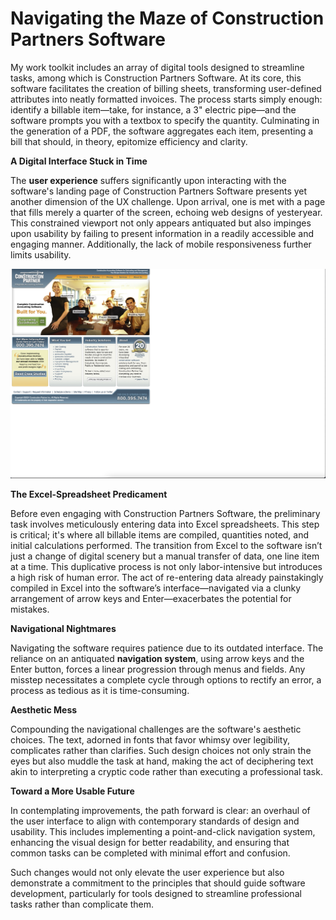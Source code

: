 <h1>Navigating the Maze of Construction Partners Software</h1>

 My work toolkit includes an array of digital tools designed to streamline tasks, among which is Construction Partners Software. At its core, this software facilitates the creation of billing sheets, transforming user-defined attributes into neatly formatted invoices. The process starts simply enough: identify a billable item—take, for instance, a 3" electric pipe—and the software prompts you with a textbox to specify the quantity. Culminating in the generation of a PDF, the software aggregates each item, presenting a bill that should, in theory, epitomize efficiency and clarity.

<b>A Digital Interface Stuck in Time</b>

The <b>user experience</b> suffers significantly upon interacting with the software's landing page of Construction Partners Software presents yet another dimension of the UX challenge. Upon arrival, one is met with a page that fills merely a quarter of the screen, echoing web designs of yesteryear. This constrained viewport not only appears antiquated but also impinges upon usability by failing to present information in a readily accessible and engaging manner. Additionally, the lack of mobile responsiveness further limits usability.

<img src="../assets/constructionpic.png">

<b>The Excel-Spreadsheet Predicament</b>

Before even engaging with Construction Partners Software, the preliminary task involves meticulously entering data into Excel spreadsheets. This step is critical; it's where all billable items are compiled, quantities noted, and initial calculations performed. The transition from Excel to the software isn’t just a change of digital scenery but a manual transfer of data, one line item at a time. This duplicative process is not only labor-intensive but introduces a high risk of human error. The act of re-entering data already painstakingly compiled in Excel into the software’s interface—navigated via a clunky arrangement of arrow keys and Enter—exacerbates the potential for mistakes.


<b>Navigational Nightmares</b>

Navigating the software requires patience due to its outdated interface. The reliance on an antiquated <b>navigation system</b>, using arrow keys and the Enter button, forces a linear progression through menus and fields. Any misstep necessitates a complete cycle through options to rectify an error, a process as tedious as it is time-consuming.

<b>Aesthetic Mess</b>

Compounding the navigational challenges are the software's aesthetic choices. The text, adorned in fonts that favor whimsy over legibility, complicates rather than clarifies. Such design choices not only strain the eyes but also muddle the task at hand, making the act of deciphering text akin to interpreting a cryptic code rather than executing a professional task.

<b>Toward a More Usable Future</b>

In contemplating improvements, the path forward is clear: an overhaul of the user interface to align with contemporary standards of design and usability. This includes implementing a point-and-click navigation system, enhancing the visual design for better readability, and ensuring that common tasks can be completed with minimal effort and confusion.

Such changes would not only elevate the user experience but also demonstrate a commitment to the principles that should guide software development, particularly for tools designed to streamline professional tasks rather than complicate them.



